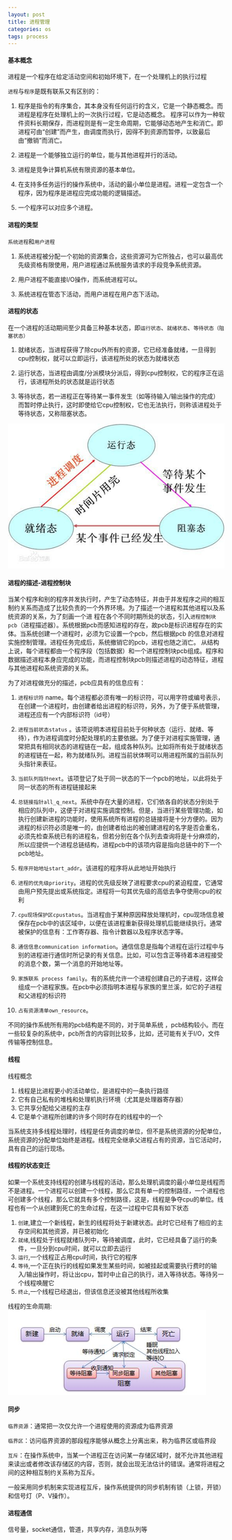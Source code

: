 ```yaml
---
layout: post
title: 进程管理
categories: os
tags: process
---
```


#### 基本概念

进程是一个程序在给定活动空间和初始环境下，在一个处理机上的执行过程

`进程`与`程序`是既有联系又有区别的：

1.  程序是指令的有序集合，其本身没有任何运行的含义，它是一个静态概念。而进程是程序在处理机上的一次执行过程，它是动态概念。
程序可以作为一种软件资料长期保存，而进程则是有一定生命周期，它能够动态地产生和消亡。即进程可由“创建”而产生，由调度而执行，因得不到资源而暂停，以致最后由“撤销”而消亡。

2.  进程是一个能够独立运行的单位，能与其他进程并行的活动。

3.  进程是竞争计算机系统有限资源的基本单位。

4.  在支持多任务运行的操作系统中，活动的最小单位是进程。进程一定包含一个程序，因为程序是进程应完成功能的逻辑描述。

5.  一个程序可以对应多个进程。

#### 进程的类型
`系统进程`和`用户进程`

1.  系统进程被分配一个初始的资源集合，这些资源可为它所独占，也可以最高优先级资格有限使用，用户进程通过系统服务请求的手段竞争系统资源。

2.  用户进程不能直接I/O操作，而系统进程可以。

3.  系统进程在管态下活动，而用户进程在用户态下活动。

#### 进程的状态
在一个进程的活动期间至少具备三种基本状态，即`运行状态`、`就绪状态`、`等待状态（阻塞状态）`

1.  就绪状态，当进程获得了除cpu外所有的资源，它已经准备就绪，一旦得到cpu控制权，就可以立即运行，该进程所处的状态为就绪状态

2.  运行状态，当进程由调度/分派模块分派后，得到cpu控制权，它的程序正在运行，该进程所处的状态就是运行状态

3.  等待状态，若一进程正在等待某一事件发生（如等待输入/输出操作的完成）而暂时停止执行，这时即使给它cpu控制权，它也无法执行，则称该进程处于等待状态，又称阻塞状态。

![进程的生命周期](/images/operating_system/process.jpg)

#### 进程的描述-进程控制块
当某个程序和别的程序并发执行时，产生了动态特征，并由于并发程序之间的相互制约关系而造成了比较负责的一个外界环境。为了描述一个进程和其他进程以及系统资源的关系，为了刻画一个进
程在各个不同时期所处的状态，引入`进程控制块 pcb`（进程描述器）。系统根据pcb而感知进程的存在，故pcb是标识进程存在的实体。当系统创建一个进程时，必须为它设置一个pcb，然后根据pcb
的信息对进程实施控制管理。进程任务完成后，系统撤销它的pcb，进程也随之消亡。
从结构上说，每个进程都由一个程序段（包括数据）和一个进程控制块pcb组成。程序和数据描述进程本身应完成的功能，而进程控制块pcb则描述进程的动态特征，进程与其他进程和系统资源的关系。

为了对进程做充分的描述，pcb应具有的信息应有：

1.  `进程标识符` name。每个进程都必须有唯一的标识符，可以用字符或编号表示，在创建一个进程时，由创建者给出进程的标识符，另外，为了便于系统管理，进程还应有一个内部标识符（id号）

2.  `进程当前状态status` 。该项说明本进程目前处于何种状态（运行、就绪、等待），作为进程调度时分配处理机的主要依据。为了便于对进程实施管理，通常把具有相同状态的进程链在一起，组成各种队列。比如将所有处于就绪状态的进程链在一起，称为就绪队列。进程当前状体啊可以用进程所属的当前队列头指针来表征。

3.  `当前队列指针next`。该项登记了处于同一状态的下一个pcb的地址，以此将处于同一状态的所有进程链接起来

4.  `总链接指针all_q_next`。系统中存在大量的进程，它们依各自的状态分别处于相应的队列中，这便于对进程实施调度控制。但是，当进行某些管理功能，如执行创建新进程的功能时，使用系统所有进程的总链接将是十分方便的。因为进程的标识符必须是唯一的，由创建者给出的被创建进程的名字是否会重名，必须先检查系统已有的进程名，但若分别在各个队列去查询将是十分麻烦的，所以应提供一个进程总链结构，进程pcb中的该项内容是指向总链中的下一个pcb地址。

5.  `程序开始地址start_addr`。该进程的程序将从此地址开始执行

6.  `进程的优先级priority`。进程的优先级反映了进程要求cpu的紧迫程度，它通常由用户预先提出或系统指定。进程将一句其优先级的高低去争夺使用cpu的权利

7.  `cpu现场保护区cpustatus`。当进程由于某种原因释放处理机时，cpu现场信息被保存在pcb中的该区域中，以便在该进程重新获得处理机后能继续执行。通常被保护的信息有：工作寄存器、指令计数器以及程序状态字等。

8.  `通信信息communication information`。通信信息是指每个进程在运行过程中与别的进程进行通信时所记录的有关信息。比如，可以包含正等待着本进程接受的消息个数，第一个消息的开始地址等。

9.  `家族联系 process family`。有的系统允许一个进程创建自己的子进程，这样会组成一个进程家族。在pcb中必须指明本进程与家族的里兰溪，如它的子进程和父进程的标识符

10. `占有资源清单own_resource`。

不同的操作系统所有用的pcb结构是不同的，对于简单系统 ，pcb结构较小。而在一些较复杂的系统中，pcb所含的内容则比较多，比如，还可能有关于I/O，文件传输等控制信息。

#### 线程

线程概念

1.  线程是比进程更小的活动单位，是进程中的一条执行路径
2.  它有自己私有的堆栈和处理机执行环境（尤其是处理器寄存器）
3.  它共享分配给父进程的主存
4.  它是单个进程所创建的许多个同时存在的线程中的一个

当系统支持多线程处理时，线程是任务调度的单位，但不是系统资源的分配单位，系统资源的分配单位始终是进程。线程完全继承父进程占有的资源，当它活动时，具有自己的运行现场。

#### 线程的状态变迁
如果一个系统支持线程的创建与线程的活动，那么处理机调度的最小单位是线程而不是进程。一个进程可以创建一个线程，那么它具有单一的控制路径，一个进程也可创建多个线程，那么它就具有多个控制路径，这是，线程是争夺cpu的单位。线程也有一个从创建到死亡的生命过程，在这一过程中它具有如下状态

1.  `创建`,建立一个新线程，新生的线程将处于新建状态。此时它已经有了相应的主存空间和其他资源，并已被初始化
2.  `就绪`,线程处于线程就绪队列中，等待被调度，此时，它已经具备了运行的条件，一旦分到cpu时间，就可以立即去运行
3.  `运行`,一个线程正占用cpu时间，执行它的程序
4.  `等待`,一个正在执行的线程如果发生某些时间，如被挂起或需要执行费时的输入/输出操作时，将让出cpu，暂时中止自己的执行，进入等待状态。等待另一个线程唤醒它
5.  `终止`,一个线程已经退出，但该信息还没被其他线程所收集

线程的生命周期:
![线程的生命周期](/images/operating_system/thread.jpg)

#### 同步
`临界资源`：通常把一次仅允许一个进程使用的资源成为临界资源

`临界区`：访问临界资源的那段程序能够从概念上分离出来，称为临界区或临界段

`互斥`：在操作系统中，当某一个进程正在访问某一存储区域时，就不允许其他进程来读出或者修改该存储区的内容，否则，就会出现无法估计的错误。通常将进程之间的这种相互制约关系称为互斥。

一般采用同步机制来实现进程互斥，操作系统提供的同步机制有锁（上锁，开锁）和信号灯（P、V操作）。

#### 进程通信
信号量，socket通信，管道，共享内存，消息队列等